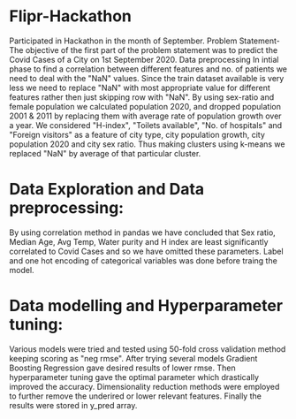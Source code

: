 # Flipr-Hackathon 
Participated in Hackathon in the month of September.
Problem Statement- The objective of the first part of the problem statement was to predict the Covid Cases of a City on 1st September 2020. 
Data preprocessing
In intial phase to find a correlation between different features and no. of patients we need to deal with the "NaN" values. Since the train dataset available is very less we need to replace "NaN" with most appropriate value for different features rather then just skipping row with "NaN". By using sex-ratio and female population we calculated population 2020, and dropped population 2001 & 2011 by replacing them with average rate of population growth over a year. We considered "H-index", "Toilets available", "No. of hospitals" and "Foreign visitors" as a feature of city type, city population growth, city population 2020 and city sex ratio. Thus making clusters using k-means we replaced "NaN" by average of that particular cluster.
# Data Exploration and Data preprocessing:
By using correlation method in pandas we have concluded that Sex ratio, Median Age, Avg Temp, Water purity and H index are least significantly correlated to Covid Cases and so we have omitted these parameters.
Label and one hot encoding of categorical variables was done before traing the model.
# Data modelling and Hyperparameter tuning:
 Various models were tried and tested using 50-fold cross validation method keeping scoring as "neg rmse". After trying several models Gradient Boosting Regression gave desired results of lower rmse. Then hyperparameter tuning gave the optimal parameter which drastically improved the accuracy. Dimensionality reduction methods were employed to further remove the underired or lower relevant features. Finally the results were stored in y_pred array.
